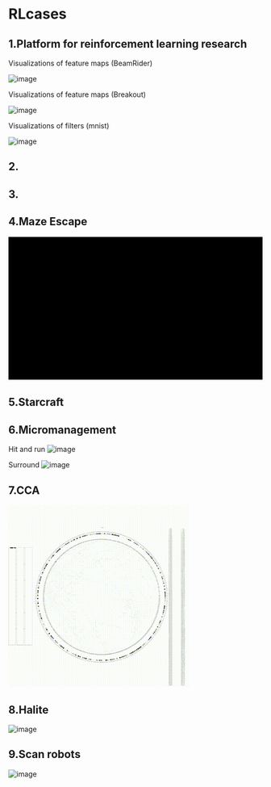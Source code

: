 # RLcases

## 1.Platform for reinforcement learning research

Visualizations of feature maps (BeamRider)

![image](https://github.com/celarex/RLcases/blob/main/RLanimations/1_LayerVisualization_BeamRider.gif)

Visualizations of feature maps (Breakout)

![image](https://github.com/celarex/RLcases/blob/main/RLanimations/1_LayerVisualization_Breakout.gif)

Visualizations of filters (mnist)

![image](https://github.com/celarex/RLcases/blob/main/RLanimations/1_WeightVisualization_mnist.gif)

## 2.


## 3.



## 4.Maze Escape

![image](https://github.com/celarex/RLcases/blob/main/RLanimations/4_Maze_Escape.gif)

## 5.Starcraft

## 6.Micromanagement

Hit and run
![image](https://github.com/celarex/RLcases/blob/main/RLanimations/6_Micro_HitandRun.gif)

Surround
![image](https://github.com/celarex/RLcases/blob/main/RLanimations/6_Micro_Surround.gif)

## 7.CCA

![image](https://github.com/celarex/RLcases/blob/main/RLanimations/7_CCA_Large.gif)


## 8.Halite

![image](https://github.com/celarex/RLcases/blob/main/RLanimations/8_Halite_MultiAgent_Comp.gif)


## 9.Scan robots

![image](https://github.com/celarex/RLcases/blob/main/RLanimations/9_ScanRobo_MultiTypeMultiAgent_Coop.gif)










